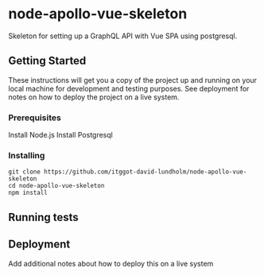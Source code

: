 # node-apollo-vue-skeleton

Skeleton for setting up a GraphQL API with Vue SPA using postgresql.

## Getting Started

These instructions will get you a copy of the project up and running on your local machine for development and testing purposes. See deployment for notes on how to deploy the project on a live system.

### Prerequisites

Install Node.js
Install Postgresql

### Installing

```
git clone https://github.com/itggot-david-lundholm/node-apollo-vue-skeleton
cd node-apollo-vue-skeleton
npm install
```



## Running tests



## Deployment

Add additional notes about how to deploy this on a live system
